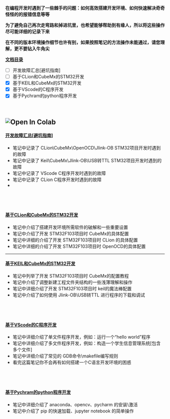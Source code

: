 
**在编程开发时遇到了一些棘手的问题：如何高效搭建开发环境、如何快速解决奇奇怪怪的的报错信息等等**

**为了避免自己再次走弯路和掉进坑里，也希望能够帮助到有缘人，所以将这些操作尽可能详细的记录下来**

**在不同的版本环境操作细节也许有别，如果按照笔记的方法操作未能通过，请您理解，更不要钻入牛角尖**


**[文档目录](#jump1)** 

- [ ] 开发故障汇总[避坑指南]
- [ ] 基于CLion和CubeMx的STM32开发
- [X] 基于KEIL和CubeMx的STM32开发
- [x] 基于VScode的C程序开发
- [x] 基于Pychram的python程序开发

&emsp;

![Open In Colab](https://img.shields.io/badge/update-2023.05.27-green.svg)
---
#### <a id="jump1"> [开发故障汇总[避坑指南]](https://note.youdao.com/s/Ia47aSut)</a>
- 笔记中记录了 CLion\CubeMx\OpenOCD\Jlink-OB STM32项目开发时遇到的故障
- 笔记中记录了 Keil\CubeMx\Jlink-OB\USB转TTL STM32项目开发时遇到的故障
- 笔记中记录了 VScode C程序开发时遇到的故障
- 笔记中记录了 CLion  C程序开发时遇到的故障
- 
&emsp;
---
#### [基于CLion和CubeMx的STM32开发](https://note.youdao.com/s/OiOrOPUA)
- 笔记中介绍了搭建开发环境所需软件的破解和一些重要设置
- 笔记中介绍了开发 STM32F103项目时 CubeMx的具体配置
- 笔记中详细的介绍了开发 STM32F103项目时 CLion 的具体配置
- 笔记中详细的介绍了开发 STM32F103项目时 OpenOCD的具体配置
&emsp;
---
#### [基于KEIL和CubeMx的STM32开发](https://note.youdao.com/s/OiOrOPUA)
- 笔记中列举了开发 STM32F103项目时 CubeMx的配置教程
- 笔记中介绍了调整新建工程文件夹结构的一些浅薄理解和操作
- 笔记中详细介绍了开发 STM32F103项目时 keil的魔法棒配置
- 笔记中介绍了如何使用 Jlink-OB\USB转TTL 进行程序的下载和调试

&emsp;
---
#### [基于VScode的C程序开发](https://note.youdao.com/s/CisHoFe)
- 笔记中详细介绍了单文件程序开发，例如：运行一个“hello world”程序
- 笔记中详细介绍了多文件程序开发，例如：构造一个学生信息管理系统[包含多个文件]
- 笔记中详细介绍了常见的 GDB命令\makefile编写规则
- 看完这篇笔记你不会再有如何搭建一个C语言开发环境的困惑

&emsp;
---
#### [基于Pychram的python程序开发](https://note.youdao.com/s/QRXR7oEg)
- 笔记中详细介绍了 anaconda、opencv、pycharm 的安装\激活
- 笔记中介绍了 pip 的快速加载、jupyter notebook 的简单操作
